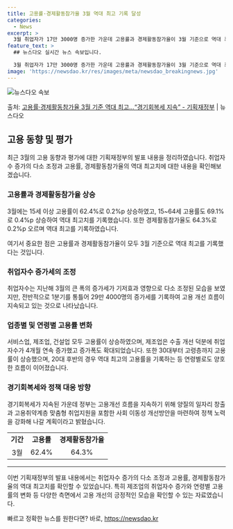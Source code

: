 ```yaml
---
title: 고용률·경제활동참가율 3월 역대 최고 기록 달성
categories:
  - News
excerpt: >
  3월 취업자가 17만 3000명 증가한 가운데 고용률과 경제활동참가율이 3월 기준으로 역대 최고를 기록했다.…
feature_text: >
  ## 뉴스다오 실시간 뉴스 속보입니다.

  3월 취업자가 17만 3000명 증가한 가운데 고용률과 경제활동참가율이 3월 기준으로 역대 최고를 기록했다.…
image: 'https://newsdao.kr/res/images/meta/newsdao_breakingnews.jpg'
---
```


![뉴스다오 속보](https://newsdao.kr/res/images/meta/newsdao_breakingnews.jpg)

<p>출처: <a href="https://newsdao.kr/3577" rel="dofollow">고용률·경제활동참가율 3월 기준 역대 최고…“경기회복세 지속” - 기획재정부</a> | 뉴스다오</p>

<h2 data-ke-size="size26">고용 동향 및 평가</h2>
<p data-ke-size="size16">최근 3월의 고용 동향과 평가에 대한 기획재정부의 발표 내용을 정리하였습니다. 취업자수 증가의 다소 조정과 고용률, 경제활동참가율의 역대 최고치에 대한 내용을 확인해보겠습니다.</p>

<h3>고용률과 경제활동참가율 상승</h3>
<p data-ke-size="size16">3월에는 15세 이상 고용률이 62.4%로 0.2%p 상승하였고, 15~64세 고용률도 69.1%로 0.4%p 상승하여 역대 최고치를 기록했습니다. 또한 경제활동참가율도 64.3%로 0.2%p 오르며 역대 최고를 기록하였습니다.</p>
<p data-ke-size="size16">여기서 중요한 점은 고용률과 경제활동참가율이 모두 3월 기준으로 역대 최고를 기록했다는 것입니다.</p>

<h3>취업자수 증가세의 조정</h3>
<p data-ke-size="size16">취업자수는 지난해 3월의 큰 폭의 증가세가 기저효과 영향으로 다소 조정된 모습을 보였지만, 전반적으로 1분기를 통틀어 29만 4000명의 증가세를 기록하여 고용 개선 흐름이 지속되고 있는 것으로 나타났습니다.</p>

<h3>업종별 및 연령별 고용률 변화</h3>
<p data-ke-size="size16">서비스업, 제조업, 건설업 모두 고용률이 상승하였으며, 제조업은 수출 개선 덕분에 취업자수가 4개월 연속 증가했고 증가폭도 확대되었습니다. 또한 30대부터 고령층까지 고용률이 상승했으며, 20대 후반의 경우 역대 최고의 고용률을 기록하는 등 연령별로도 양호한 흐름이 이어졌습니다.</p>

<h3>경기회복세와 정책 대응 방향</h3>
<p data-ke-size="size16">경기회복세가 지속된 가운데 정부는 고용개선 흐름을 지속하기 위해 양질의 일자리 창출과 고용취약계층 맞춤형 취업지원을 포함한 사회 이동성 개선방안을 마련하여 정책 노력을 강화해 나갈 계획이라고 밝혔습니다.</p>

<table>
	<tr>
		<td style="text-align: center; height: 17px;"><b>기간</b></td>
		<td style="text-align: center; height: 17px;"><b>고용률</b></td>
		<td style="text-align: center; height: 17px;"><b>경제활동참가율</b></td>
	</tr>
	<tr>
		<td style="text-align: center; height: 17px;">3월</td>
		<td style="text-align: center; height: 17px;">62.4%</td>
		<td style="text-align: center; height: 17px;">64.3%</td>
	</tr>
</table>

<hr>
<p data-ke-size="size16">이번 기획재정부의 발표 내용에서는 취업자수 증가의 다소 조정과 고용률, 경제활동참가율의 역대 최고치를 확인할 수 있었습니다. 특히 제조업의 취업자수 증가와 연령별 고용률의 변화 등 다양한 측면에서 고용 개선의 긍정적인 모습을 확인할 수 있는 자료였습니다.</p>
 

빠르고 정확한 뉴스를 원한다면? 바로, <a href="https://newsdao.kr" rel="dofollow">https://newsdao.kr</a>


